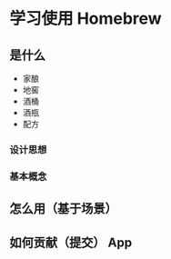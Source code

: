 # 学习使用 Homebrew

## 是什么

- 家酿
- 地窖
- 酒桶
- 酒瓶
- 配方

### 设计思想

### 基本概念

## 怎么用（基于场景）

## 如何贡献（提交） App